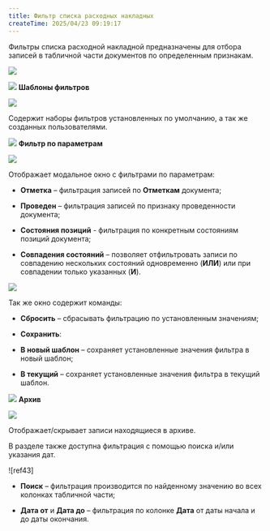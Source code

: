 ```yaml
---
title: Фильтр списка расходных накладных
createTime: 2025/04/23 09:19:17
---
```

Фильтры списка расходной накладной предназначены для отбора записей в табличной части документов по определенным признакам.

![](../../../assets/specification/Aspose.Words.83ab1c44-6b28-430a-a5f2-4d9e6ba1abd4.475.png)

![](../../../assets/specification/Aspose.Words.83ab1c44-6b28-430a-a5f2-4d9e6ba1abd4.004.png) **Шаблоны фильтров**

![](../../../assets/specification/Aspose.Words.83ab1c44-6b28-430a-a5f2-4d9e6ba1abd4.476.png)

Содержит наборы фильтров установленных по умолчанию, а так же созданных пользователями.

![](../../../assets/specification/Aspose.Words.83ab1c44-6b28-430a-a5f2-4d9e6ba1abd4.006.png) **Фильтр по параметрам**

![](../../../assets/specification/Aspose.Words.83ab1c44-6b28-430a-a5f2-4d9e6ba1abd4.477.png)

Отображает модальное окно с фильтрами по параметрам:

- **Отметка** – фильтрация записей по **Отметкам** документа;

- **Проведен** – фильтрация записей по признаку проведенности документа;

- **Состояния позиций** - фильтрация по конкретным состояниям позиций документа;

- **Совпадения состояний** – позволяет отфильтровать записи по совпадению нескольких состояний одновременно (**ИЛИ**) или при совпадении только указанных (**И**).

![](../../../assets/specification/Aspose.Words.83ab1c44-6b28-430a-a5f2-4d9e6ba1abd4.478.png)

Так же окно содержит команды:

- **Сбросить** – сбрасывать фильтрацию по установленным значениям;

- **Сохранить**:

- **В новый шаблон** – сохраняет установленные значения фильтра в новый шаблон;

- **В текущий** – сохраняет установленные значения фильтра в текущий шаблон.

![](../../../assets/specification/Aspose.Words.83ab1c44-6b28-430a-a5f2-4d9e6ba1abd4.008.png) **Архив**

![](../../../assets/specification/Aspose.Words.83ab1c44-6b28-430a-a5f2-4d9e6ba1abd4.479.png)

Отображает/скрывает записи находящиеся в архиве.

В разделе также доступна фильтрация с помощью поиска и/или указания дат.

![ref43]

- **Поиск** – фильтрация производится по найденному значению во всех колонках табличной части;

- **Дата от** и **Дата до** – фильтрация по колонке **Дата** от даты начала и до даты окончания.